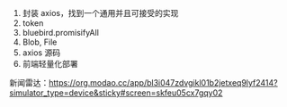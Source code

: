 1. 封装 axios，找到一个通用并且可接受的实现
2. token
3. bluebird.promisifyAll
4. Blob, File
5. axios 源码
6. 前端轻量化部署

新闻雷达：https://org.modao.cc/app/bl3i047zdvgikl01b2jetxeq9lyf2414?simulator_type=device&sticky#screen=skfeu05cx7gqy02
